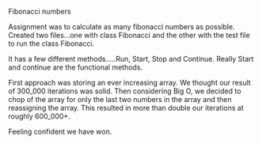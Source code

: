 Fibonacci numbers

Assignment was to calculate as many fibonacci numbers as possible.  Created two files...one with class Fibonacci and the other with the test file to run the class Fibonacci.

It has a few different methods.....Run, Start, Stop and Continue.  Really Start and continue are the functional methods.

First approach was storing an ever increasing array.  We thought our result of 300_000 iterations was solid.  Then considering Big O, we decided to chop of the array for only the last two numbers in the array and then reassigning the array.  This resulted in more than double our iterations at roughly 600_000+.

Feeling confident we have won.
